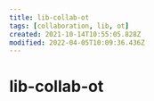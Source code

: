 ```yaml
---
title: lib-collab-ot
tags: [collaboration, lib, ot]
created: 2021-10-14T10:55:05.828Z
modified: 2022-04-05T10:09:36.436Z
---
```


# lib-collab-ot
